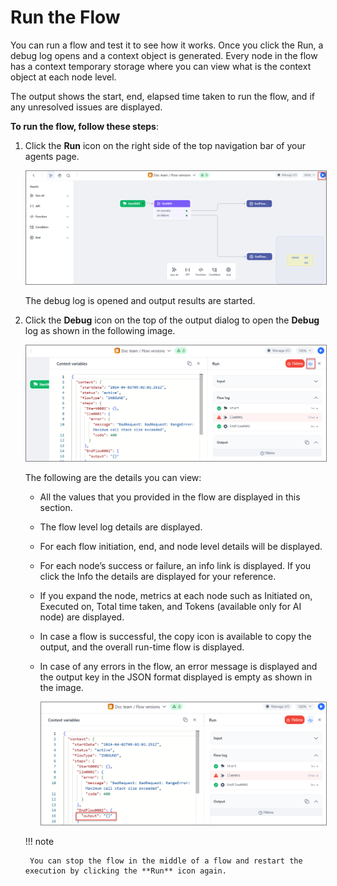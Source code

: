 # Run the Flow

You can run a flow and test it to see how it works. Once you click the Run, a debug log opens and a context object is generated. Every node in the flow has a context temporary storage where you can view what is the context object at each node level.

The output shows the start, end, elapsed time taken to run the flow, and if any unresolved issues are displayed.

**To run the flow, follow these steps**:

1. Click the **Run** icon on the right side of the top navigation bar of your agents page.

    <img src="../images/run-the-flow.png" alt="Run the Flow" title="Run the Flow" style="border: 1px solid gray; zoom:80%;">

    The debug log is opened and output results are started.

1. Click the **Debug** icon on the top of the output dialog to open the **Debug** log as shown in the following image.

    <img src="../images/debug-icon.png" alt="Debug Icon" title="Debug Icon" style="border: 1px solid gray; zoom:80%;">

    The following are the details you can view:


    * All the values that you provided in the flow are displayed in this section.


    * The flow level log details are displayed.


    * For each flow initiation, end, and node level details will be displayed.


    * For each node’s success or failure, an info link is displayed. If you click the Info the details are displayed for your reference.


    * If you expand the node, metrics at each node such as Initiated on, Executed on, Total time taken, and Tokens (available only for AI node) are displayed.


    * In case a flow is successful, the copy icon is available to copy the output, and the overall run-time flow is displayed.


    * In case of any errors in the flow, an error message is displayed and the output key in the JSON format displayed is empty as shown in the image.

        <img src="../images/error-in-the-debug-report.png" alt="Error in the Debug Report" title="Error in the Debug Report" style="border: 1px solid gray; zoom:80%;">

    !!! note

        You can stop the flow in the middle of a flow and restart the execution by clicking the **Run** icon again.
